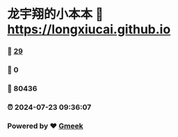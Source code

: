 # 龙宇翔的小本本 :link: https://longxiucai.github.io 
### :page_facing_up: [29](https://longxiucai.github.io/tag.html) 
### :speech_balloon: 0 
### :hibiscus: 80436 
### :alarm_clock: 2024-07-23 09:36:07 
### Powered by :heart: [Gmeek](https://github.com/Meekdai/Gmeek)
